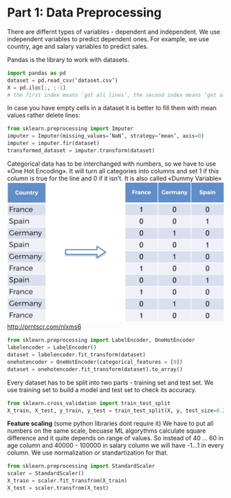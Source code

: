 # Part 1: Data Preprocessing

There are differnt types of variables - dependent and independent.
We use independent variables to predict dependent ones.
For example, we use country, age and salary variables to predict sales.

Pandas is the library to work with datasets.

```python
import pandas as pd
dataset = pd.read_csv(‘dataset.csv’)
X = pd.iloc[;, ;-1]
# the first index means ‘get all lines’, the second index means ‘get all columns but last'
```

In case you have empty cells in a dataset it is better to fill them with mean values rather delete lines:
```python
from sklearn.preprocessing import Imputer
imputer = Imputer(missing_values=’NaN’, strategy=‘mean’, axis=0)
imputer = imputer.fir(dataset)
transformed_dataset = imputer.transform(dataset)
```

Categorical data has to be interchanged with numbers, so we have to use «One Hot Encoding».
It will turn all categories into columns and set 1 if this column is true for the line and 0 if it isn’t.
It is also called «Dummy Variable»
![image](images/1.png)
http://prntscr.com/nlxms6

```python
from sklearn.preprocessing import LabelEncoder, OneHotEncoder
labelencoder = LabelEncoder()
dataset = labelencoder.fit_transform(dataset)
onehotencoder = OneHotEncoder(categorical_features = [0])
dataset = onehotencoder.fit_transform(dataset).to_array()
```

Every dataset has to be split into two parts - training set and test set.
We use training set to build a model and test set to check its accuracy.
```python
from sklearn.cross_validation import train_test_split
X_train, X_test, y_train, y_test = train_test_split(X, y, test_size=0.2, random_state=0)
```

**Feature scaling** (some python libraries dont require it)
We have to put all numbers on the same scale, becuase ML algorythms calculate square difference and it quite
depends on range of values. So instead of 40 … 60 in age column and 40000 - 100000 in salary column we will
have -1…1 in every column. We use normalization or standartization for that.
```python
from sklearn.preprocessing import StandardScaler
scaler = StandardScaler()
X_train = scaler.fit_transfrom(X_train)
X_test = scaler.transfrom(X_test)
```




